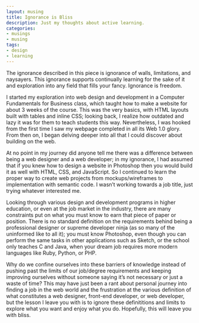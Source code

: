 ```yaml
---
layout: musing
title: Ignorance is Bliss
description: Just my thoughts about active learning.
categories:
- musings
- musing
tags:
- design
- learning
---
```


The ignorance described in this piece is ignorance of walls, limitations, and naysayers. This ignorance supports continually learning for the sake of it and exploration into any field that fills your fancy. Ignorance is freedom.

I started my exploration into web design and development in a Computer Fundamentals for Business class, which taught how to make a website for about 3 weeks of the course. This was the very basics, with HTML layouts built with tables and inline CSS; looking back, I realize how outdated and lazy it was for them to teach students this way. Nevertheless, I was hooked from the first time I saw my webpage completed in all its Web 1.0 glory. From then on, I began delving deeper into all that I could discover about building on the web.

At no point in my journey did anyone tell me there was a difference between being a web designer and a web developer; in my ignorance, I had assumed that if you knew how to design a website in Photoshop then you would build it as well with HTML, CSS, and JavaScript. So I continued to learn the proper way to create web projects from mockups/wireframes to implementation with semantic code. I wasn’t working towards a job title, just trying whatever interested me.

Looking through various design and development programs in higher education, or even at the job market in the industry, there are many constraints put on what you must know to earn that piece of paper or position. There is no standard definition on the requirements behind being a professional designer or supreme developer ninja (as so many of the uninformed like to all it); you must know Photoshop, even though you can perform the same tasks in other applications such as Sketch, or the school only teaches C and Java, when your dream job requires more modern languages like Ruby, Python, or PHP.

Why do we confine ourselves into these barriers of knowledge instead of pushing past the limits of our job/degree requirements and keeping improving ourselves without someone saying it’s not necessary or just a waste of time? This may have just been a rant about personal journey into finding a job in the web world and the frustration at the various definition of what constitutes a web designer, front-end developer, or web developer, but the lesson I leave you with is to ignore these definititions and limits to explore what you want and enjoy what you do. Hopefully, this will leave you with bliss.
